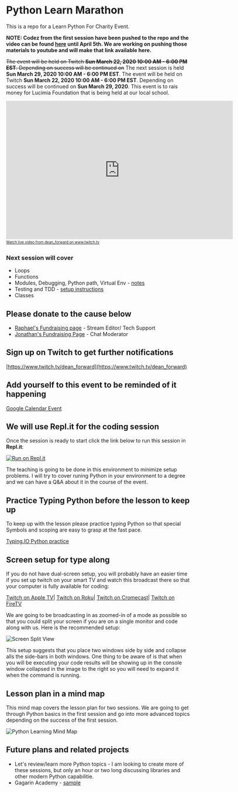 # Python Learn Marathon
This is a repo for a Learn Python For Charity Event. 

**NOTE: Codez from the first session have been pushed to the repo and the video can be found [here](./session_one/README.md) until April 5th. We are working on pushing those materials to youtube and will make that link available here.**

~~The event will be held on Twitch **Sun March 22, 2020 10:00 AM - 6:00 PM EST**. Depending on success will be continued on~~ 
The next session is held **Sun March 29, 2020 10:00 AM - 6:00 PM EST**.
The event will be held on Twitch **Sun March 22, 2020 10:00 AM - 6:00 PM EST**. Depending on success will be continued on **Sun March 29, 2020**.
This event is to rais money for Lucimia Foundation that is being held at our local school.

<iframe src="https://player.twitch.tv/?channel=dean_forward" frameborder="0" allowfullscreen="true" scrolling="no" height="378" width="620"></iframe><a href="https://www.twitch.tv/dean_forward?tt_content=text_link&tt_medium=live_embed" style="padding:2px 0px 4px; display:block; width:345px; font-weight:normal; font-size:10px; text-decoration:underline;">Watch live video from dean_forward on www.twitch.tv</a>

### Next session will cover
* Loops
* Functions
* Modules, Debugging, Python path, Virtual Env - [notes](./MODULES.md)
* Testing and TDD - [setup instructions](./TESTING.md)
* Classes

## Please donate to the cause below

* [Raphael's Fundraising page](https://events.lls.org/pages/noh/leeeatonelementaryschool-2020/RGotfryd) - Stream Editor/ Tech Support
* [Jonathan's Fundraising Page](https://events.lls.org/pages/noh/leeeatonelementaryschool-2020/JGotfryd) - Chat Moderator

## Sign up on Twitch to get further notifications

[https://www.twitch.tv/dean_forward](https://www.twitch.tv/dean_forward)

## Add yourself to this event to be reminded of it happening
[Google Calendar Event](https://calendar.google.com/event?action=TEMPLATE&tmeid=NmR2ZGw0OHUwNjVjYjBhaTlidWo3N2ZrYnMgaWx5YS5nb3RmcnlkQG0&tmsrc=ilya.gotfryd%40gmail.com)

## We will use Repl.it for the coding session
Once the session is ready to start click the link below to run this session in **Repl.it**:

[![Run on Repl.it](https://repl.it/badge/github/ilyaGotfryd/python-learn-marathon)](https://repl.it/github/ilyaGotfryd/python-learn-marathon)

The teaching is going to be done in this environment to minimize setup problems. I will try to cover runing Python in your environment to a degree and we can have a Q&A about it in the course of the event.

## Practice Typing Python before the lesson to keep up
To keep up with the lesson please practice typing Python so that special Symbols and scoping are easy to grasp at the fast pace.

[Typing.IO Python practice](https://typing.io/lesson/python/mercurial/merge.py/1)

## Screen setup for type along

If you do not have dual-screen setup, you will probably have an easier time if you set up twitch on your smart TV and watch this broadcast there so that your computer is fully available for coding:

[Twitch on Apple TV](https://apps.apple.com/us/app/twitch-live-game-streaming/id460177396#?platform=appleTV)|
[Twitch on Roku](https://www.howtogeek.com/369438/how-to-watch-twitch-on-roku/)|
[Twitch on Cromecast](https://chromecastappstips.com/cast-twitch-on-chromecast/)|
[Twitch on FireTV](https://www.amazon.com/Twitch-Interactive-Inc/dp/B007SOQBCM)


We are going to be broadcasting in as zoomed-in of a mode as possible so that you could split your screen if you are on a single monitor and code along with us. Here is the recommended setup:

![Screen Split View](https://github.com/ilyaGotfryd/python-learn-marathon/raw/master/screen-split-view.png)

This setup suggests that you place two windows side by side and collapse alls the side-bars in both windows. One thing to be aware of is that when you will be executing your code results will be showing up in the console window collapsed in the image to the right so you will need to expand it when the command is running.

## Lesson plan in a mind map
This mind map covers the lesson plan for two sessions. We are going to get through Python basics in the first session and go into more advanced topics depending on the success of the first session.

![Python Learning Mind Map](https://github.com/ilyaGotfryd/python-learn-marathon/raw/master/python-learn-marathon-mind-map.png)

## Future plans and related projects

* Let's review/learn more Python topics - I am looking to create more of these sessions, but only an hour or two long discussing libraries and other modern Python capabilitie.
* Gagarin Academy - [sample](./gagarin-academy/GAGARIN_ACADEMY.md)
